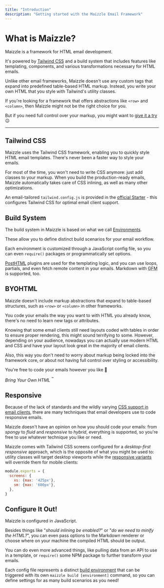 ```yaml
---
title: "Introduction"
description: "Getting started with the Maizzle Email Framework"
---
```


# What is Maizzle?

Maizzle is a framework for HTML email development.

It's powered by [Tailwind CSS](https://tailwindcss.com/) and a build system that includes features like templating, components, and various transformations necessary for HTML emails.

Unlike other email frameworks, Maizzle doesn't use any custom tags that expand into predefined table-based HTML markup.
Instead, you write your own HTML that you style with Tailwind's utility classes.

If you're looking for a framework that offers abstractions like `<row>` and `<column>`, then Maizzle might not be the right choice for you.

But if you need full control over your markup, you might want to [give it a try](/docs/installation) 😉

---

## Tailwind CSS

Maizzle uses the Tailwind CSS framework, enabling you to quickly style HTML email templates. There's never been a faster way to style your emails.

For most of the time, you won't need to write CSS anymore: just add classes to your markup.
When you build the production-ready emails, Maizzle automatically takes care of CSS inlining, as well as many other optimizations.

An email-tailored `tailwind.config.js` is provided in the [official Starter](https://github.com/maizzle/maizzle) - this configures Tailwind CSS for optimal email client support.

## Build System

The build system in Maizzle is based on what we call [Environments](/docs/environments).

These allow you to define distinct build scenarios for your email workflow.

Each environment is customized through a JavaScript config file, so you can even `require()` packages or programmatically set options.

[PostHTML](https://posthtml.org/) plugins are used for the templating logic, and you can use loops, partials, and even fetch remote content in your emails. Markdown with <abbr title="GitHub Flavored Markdown">GFM</abbr> is supported, too.

## BYOHTML

Maizzle doesn't include markup abstractions that expand to table-based structures, such as `<row>` or `<column>` in other frameworks.

You code your emails the way you want to with HTML you already know, there's no need to learn new tags or attributes.

Knowing that some email clients still need layouts coded with tables in order to ensure proper rendering, this might sound terrifying to some. However, depending on your audience, nowadays you can actually use modern HTML and CSS and have your layout look great in the majority of email clients.

Also, this way you don't need to worry about markup being locked into the framework core, or about not having full control over styling or accessibility.

You're free to code your emails however you like 💪

_Bring Your Own HTML_ <sup>&trade;</sup>

## Responsive

Because of the lack of standards and the wildly varying [CSS support in email clients](https://www.caniemail.com/), there are many techniques that email developers use to code responsive emails.

Maizzle doesn't have an opinion on how you should code your emails: from _spongy_ to _fluid_ and _responsive_ to _hybrid_, everything is supported, so you're free to use whatever technique you like or need.

Maizzle comes with Tailwind CSS screens configured for a _desktop-first responsive_ approach, which is the opposite of what you might be used to: utility classes will target desktop viewports while the [responsive variants](https://tailwindcss.com/docs/responsive-design) will override them for mobile clients:

<code-sample title="tailwind.config.js">

```js
module.exports = {
  screens: {
    xs: {max: '425px'},
    sm: {max: '600px'},
  },
}
```

</code-sample>

## Configure It Out!

Maizzle is configured in JavaScript.

Besides things like "_should inlining be enabled?_" or "_do we need to minify the HTML?_", you can even pass options to the Markdown renderer or choose where on your machine the compiled HTML should be output.

You can do even more advanced things, like pulling data from an API to use in a template, or `require()` some NPM package to further transform your emails.

Each config file represents a distinct [build environment](/docs/environments) that can be triggered with its own `maizzle build [environment]` command, so you can define settings for as many build scenarios as you need!
